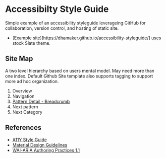 # Accessibilty Style Guide
Simple example of an accessibility styleguide leverageing GitHub for collaboration, version control, and hosting of static site.

*  (Example site)[https://dhamaker.github.io/accessibility-styleguide/] uses stock Slate theme.


## Site Map
A two level hierarchy based on users mental model.  May need more than one index.  Default Github Site template also supports tagging to support more ad hoc organization.

1. Overview 
2. Navigation
  1. [Pattern Detail - Breadcrumb](breadcrumb.md)
  2. Next pattern
3. Next Category

## References
* [A11Y Style Guide](https://a11y-style-guide.com/style-guide/)
* [Material Design Guidelines](https://material.io/design/guidelines-overview/)
* [WAI-ARIA Authoring Practices 1.1](https://www.w3.org/TR/wai-aria-practices-1.1/#no_aria_better_bad_aria)
